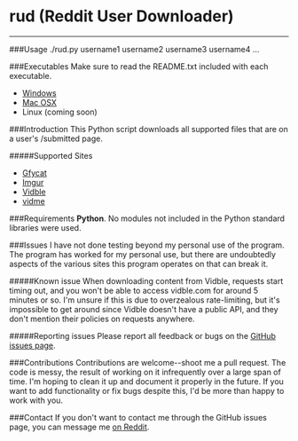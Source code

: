 # rud (Reddit User Downloader)
---

###Usage
    ./rud.py username1 username2 username3 username4 ...

###Executables
Make sure to read the README.txt included with each executable.

- [Windows](https://github.com/Manic0892/rud/releases/download/v0.2/rud-win.zip)
- [Mac OSX](https://github.com/Manic0892/rud/releases/download/v0.2/rud-mac.zip)
- Linux (coming soon)

###Introduction
This Python script downloads all supported files that are on a user's /submitted page.

#####Supported Sites
- [Gfycat](http://gfycat.com/)
- [Imgur](http://imgur.com/)
- [Vidble](http://vidble.com/)
- [vidme](https://vid.me/)

###Requirements
**Python**.  No modules not included in the Python standard libraries were used.

###Issues
I have not done testing beyond my personal use of the program.  The program has worked for my personal use, but there are undoubtedly aspects of the various sites this program operates on that can break it.

#####Known issue
When downloading content from Vidble, requests start timing out, and you won't be able to access vidble.com for around 5 minutes or so.  I'm unsure if this is due to overzealous rate-limiting, but it's impossible to get around since Vidble doesn't have a public API, and they don't mention their policies on requests anywhere.

#####Reporting issues
Please report all feedback or bugs on the [GitHub issues page](https://github.com/Manic0892/rud/issues).

###Contributions
Contributions are welcome--shoot me a pull request.  The code is messy, the result of working on it infrequently over a large span of time.  I'm hoping to clean it up and document it properly in the future.  If you want to add functionality or fix bugs despite this, I'd be more than happy to work with you.

###Contact
If you don't want to contact me through the GitHub issues page, you can message me [on Reddit](https://www.reddit.com/message/compose/?to=Manic0892).
